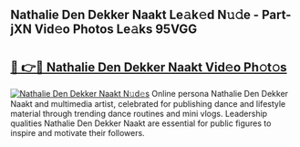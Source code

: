 ## Nathalie Den Dekker Naakt Le𝚊k𝚎d N𝚞𝚍e - Part-jXN Vid𝚎o Photos Le𝚊ks 95VGG

# <h2><a href="http://fb7cdvi.evod.top/?m=Nathalie+Den+Dekker+Naakt">🔗 👉🔴 Nathalie Den Dekker Naakt Vid𝚎o Ph𝚘t𝚘s</a></h2>

[![Nathalie Den Dekker Naakt N𝚞d𝚎s](https://i.imgur.com/8V9OHl7.gif)](http://fb7cdvi.evod.top/?m=Nathalie+Den+Dekker+Naakt)
Online persona Nathalie Den Dekker Naakt and multimedia artist, celebrated for publishing dance and lifestyle material through trending dance routines and mini vlogs. Leadership qualities Nathalie Den Dekker Naakt are essential for public figures to inspire and motivate their followers. 
